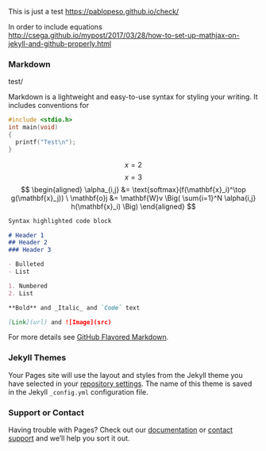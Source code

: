 
This is just a test https://pablopeso.github.io/check/

In order to include equations http://csega.github.io/mypost/2017/03/28/how-to-set-up-mathjax-on-jekyll-and-github-properly.html
### Markdown

test/

Markdown is a lightweight and easy-to-use syntax for styling your writing. It includes conventions for
```C
#include <stdio.h>
int main(void)
{
  printf("Test\n");
}
```
$$ x=2 $$
$$ x=3 $$
$$ \begin{aligned} \alpha_{i,j} &= \text{softmax}(f(\mathbf{x}_i)^\top g(\mathbf{x}_j)) \ \mathbf{o}j &= \mathbf{W}v \Big( \sum{i=1}^N \alpha{i,j} h(\mathbf{x}_i) \Big) \end{aligned} $$
```markdown
Syntax highlighted code block

# Header 1
## Header 2
### Header 3

- Bulleted
- List

1. Numbered
2. List

**Bold** and _Italic_ and `Code` text

[Link](url) and ![Image](src)
```

For more details see [GitHub Flavored Markdown](https://guides.github.com/features/mastering-markdown/).

### Jekyll Themes

Your Pages site will use the layout and styles from the Jekyll theme you have selected in your [repository settings](https://github.com/PabloPeso/check/settings/pages). The name of this theme is saved in the Jekyll `_config.yml` configuration file.

### Support or Contact

Having trouble with Pages? Check out our [documentation](https://docs.github.com/categories/github-pages-basics/) or [contact support](https://support.github.com/contact) and we’ll help you sort it out.
